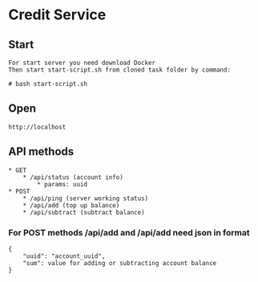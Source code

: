 # Credit Service

## Start

    For start server you need download Docker 
    Then start start-script.sh from cloned task folder by command:
    
    # bash start-script.sh


## Open
    http://localhost


## API methods
    * GET
        * /api/status (account info)
            * params: uuid
    * POST
        * /api/ping (server working status)
        * /api/add (top up balance)
        * /api/subtract (subtract balance)

    
### For POST methods /api/add and /api/add need json in format
    {
        "uuid": "account_uuid",
        "sum": value for adding or subtracting account balance
    }
    
